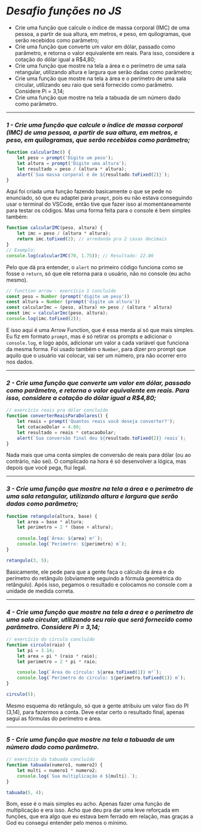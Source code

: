 # ***Desafio funções no JS***
- Crie uma função que calcule o índice de massa corporal (IMC) de uma pessoa, a partir de sua altura, em metros, e peso, em quilogramas, que serão recebidos como parâmetro;
- Crie uma função que converte um valor em dólar, passado como parâmetro, e retorna o valor equivalente em reais. Para isso, considere a cotação do dólar igual a R$4,80;
- Crie uma função que mostre na tela a área e o perímetro de uma sala retangular, utilizando altura e largura que serão dadas como parâmetro;
- Crie uma função que mostre na tela a área e o perímetro de uma sala circular, utilizando seu raio que será fornecido como parâmetro. Considere Pi = 3,14;
- Crie uma função que mostre na tela a tabuada de um número dado como parâmetro.
------------------------------------------------------------------------------------------------------------------------------------------------------------------------------------------------------ 
### ***1 -** Crie uma função que calcule o índice de massa corporal (IMC) de uma pessoa, a partir de sua altura, em metros, e peso, em quilogramas, que serão recebidos como parâmetro;*
```js
function calcularImc() {
    let peso = prompt('Digite um peso');
    let altura = prompt('Digite uma altura');
    let resultado = peso / (altura * altura);
    alert(`Sua massa corporal é de ${resultado.toFixed(2)}`);
}
```
Aqui foi criada uma função fazendo basicamente o que se pede no enunciado, só que eu adaptei para `prompt`, pois eu não estava conseguindo usar o terminal do VSCode, então tive que fazer isso aí momentaneamente para testar os códigos. Mas uma forma feita para o console é bem simples também:
```js
function calcularIMC(peso, altura) {
    let imc = peso / (altura * altura);
    return imc.toFixed(2); // arredonda pra 2 casas decimais
}
// Exemplo:
console.log(calcularIMC(70, 1.75)); // Resultado: 22.86
```
Pelo que dá pra entender, o `alert` no primeiro código funciona como se fosse o `return`, só que ele retorna para o usuário, não no console (eu acho mesmo).
```js
// function arrow - exercício 1 concluído
const peso = Number (prompt('digite um peso'))
const altura = Number (prompt('digite um altura'))
const calcularImc = (peso, altura) => peso / (altura * altura)
const imc = calcularImc(peso, altura);
console.log(imc.toFixed(2));
```
E isso aqui é uma Arrow Function, que é essa merda aí só que mais simples. Eu fiz em formato `prompt`, mas é só retirar os prompts e adicionar o `console.log`, e logo após, adicionar um valor a cada variável que funciona da mesma forma. 
Foi usado também o `Number`, para dizer pro prompt que aquilo que o usuário vai colocar, vai ser um número, pra não ocorrer erro nos dados.

------------------------------------------------------------------------------------------------------------------------------------------------------------------------------------------------------ 
### ***2 -** Crie uma função que converte um valor em dólar, passado como parâmetro, e retorna o valor equivalente em reais. Para isso, considere a cotação do dólar igual a R$4,80;*
```js
// exercício reais pra dólar concluído
function converterReaisParaDolares() {
    let reais = prompt('Quantos reais você deseja converter?');
    let cotacaoDolar = 4.80;
    let resultado = reais * cotacaoDolar;
    alert(`Sua conversão final deu ${resultado.toFixed(2)} reais`);
}
```
Nada mais que uma conta simples de conversão de reais para dólar (ou ao contrário, não sei). O complicado na hora é só desenvolver a lógica, mas depois que você pega, flui legal.

------------------------------------------------------------------------------------------------------------------------------------------------------------------------------------------------------
### ***3 -** Crie uma função que mostre na tela a área e o perímetro de uma sala retangular, utilizando altura e largura que serão dadas como parâmetro;*
```js
function retangulo(altura, base) {
    let area = base * altura;
    let perimetro = 2 * (base + altura);
    
    console.log(`Área: ${area} m²`);
    console.log(`Perímetro: ${perimetro} m`);
}

retangulo(3, 5);
```
Basicamente, ele pede para que a gente faça o cálculo da área e do perímetro do retângulo (obviamente seguindo a fórmula geométrica do retângulo). Após isso, pegamos o resultado e colocamos no console com a unidade de medida correta.

------------------------------------------------------------------------------------------------------------------------------------------------------------------------------------------------------

### ***4 -** Crie uma função que mostre na tela a área e o perímetro de uma sala circular, utilizando seu raio que será fornecido como parâmetro. Considere Pi = 3,14;*
```js
// exercício do círculo concluído
function circulo(raio) {
    let pi = 3.14;
    let area = pi * (raio * raio);
    let perimetro = 2 * pi * raio;

    console.log(`Área do círculo: ${area.toFixed(1)} m²`);
    console.log(`Perímetro do círculo: ${perimetro.toFixed(1)} m`);
}

circulo(5);
```
Mesmo esquema do retângulo, só que a gente atribuiu um valor fixo do PI (3,14), para fazermos a conta. Deve estar certo o resultado final, apenas segui as fórmulas do perímetro e área.

------------------------------------------------------------------------------------------------------------------------------------------------------------------------------------------------------
### ***5 -** Crie uma função que mostre na tela a tabuada de um número dado como parâmetro.*
```js
// exercício da tabuada concluído
function tabuada(numero1, numero2) {
    let multi = numero1 * numero2;
    console.log(`Sua multiplicação é ${multi}.`);
}

tabuada(5, 4);
```
Bom, esse é o mais simples eu acho. Apenas fazer uma função de multiplicação e era isso. Acho que deu pra dar uma leve reforçada em funções, que era algo que eu estava bem ferrado em relação, mas graças a God eu consegui entender pelo menos o mínimo.

